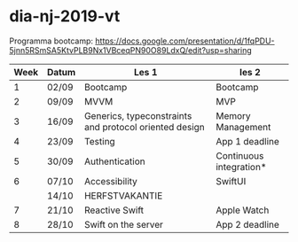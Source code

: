 # dia-nj-2019-vt

Programma bootcamp: https://docs.google.com/presentation/d/1fqPDU-5jnn5RSmSA5KtvPLB9Nx1VBceqPN90O89LdxQ/edit?usp=sharing

| Week | Datum | Les 1                                    | les 2                    |
|------|-------|------------------------------------------|--------------------------|
| 1    | 02/09 | Bootcamp                                 | Bootcamp                 |
| 2    | 09/09 | MVVM                                     | MVP                      |
| 3    | 16/09 | Generics, typeconstraints and protocol oriented design | Memory Management |
| 4    | 23/09 | Testing                                  | App 1 deadline           |
| 5    | 30/09 | Authentication                           | Continuous integration*       |
| 6    | 07/10 | Accessibility                            | SwiftUI      |
|      | 14/10 | HERFSTVAKANTIE                           |                          |
| 7    | 21/10 | Reactive Swift                           | Apple Watch              |
| 8    | 28/10 |  Swift on the server                                 | App 2 deadline           |

